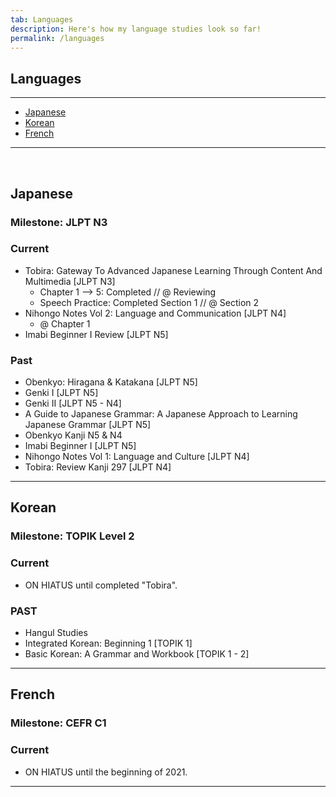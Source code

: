 ```yaml
---
tab: Languages
description: Here's how my language studies look so far!
permalink: /languages
---
```


## Languages

---

- [Japanese](#japanese)
- [Korean](#korean)
- [French](#french)

---

 
## Japanese
### Milestone: JLPT N3

### Current
- Tobira: Gateway To Advanced Japanese Learning Through Content And Multimedia [JLPT N3]
  - Chapter 1 --> 5: Completed // @ Reviewing
  - Speech Practice: Completed Section 1 // @ Section 2
- Nihongo Notes Vol 2: Language and Communication [JLPT N4]
  - @ Chapter 1
- Imabi Beginner I Review [JLPT N5]

### Past
- Obenkyo: Hiragana & Katakana [JLPT N5]
- Genki I [JLPT N5]
- Genki II [JLPT N5 - N4]
- A Guide to Japanese Grammar: A Japanese Approach to Learning Japanese Grammar [JLPT N5]
- Obenkyo Kanji N5 & N4
- Imabi Beginner I [JLPT N5]
- Nihongo Notes Vol 1: Language and Culture [JLPT N4]
- Tobira: Review Kanji 297 [JLPT N4]

---


## Korean
### Milestone: TOPIK Level 2

### Current
- ON HIATUS until completed "Tobira".

### PAST
- Hangul Studies
- Integrated Korean: Beginning 1 [TOPIK 1]
- Basic Korean: A Grammar and Workbook [TOPIK 1 - 2]

---



## French
### Milestone: CEFR C1

### Current
- ON HIATUS until the beginning of 2021.

---
